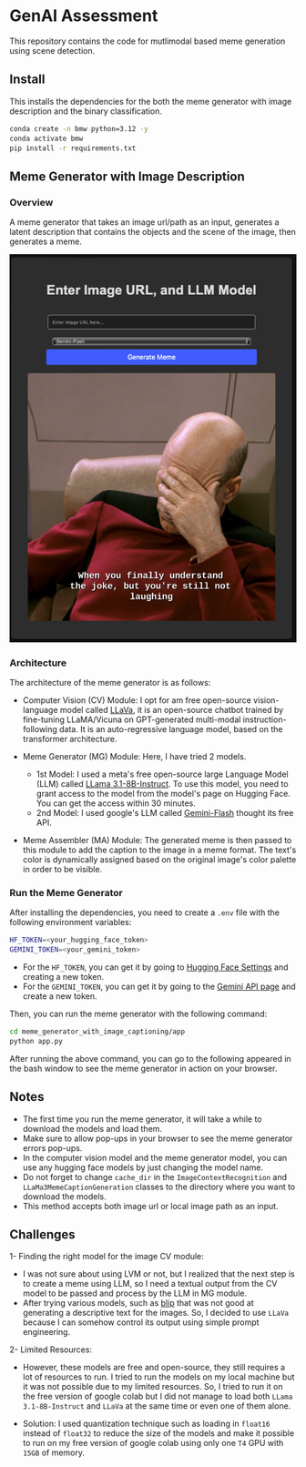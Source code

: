 # GenAI Assessment
This repository contains the code for mutlimodal based meme generation using scene detection.


## Install
This installs the dependencies for the both the meme generator with image description and the binary classification.
```bash
conda create -n bmw python=3.12 -y
conda activate bmw
pip install -r requirements.txt
```

## Meme Generator with Image Description

### Overview

A meme generator that takes an image url/path as an input, generates a latent description that contains the objects and the scene of the image, then generates a meme.

![meme_example](assets/example.png)

### Architecture
The architecture of the meme generator is as follows:
- Computer Vision (CV) Module: I opt for am free open-source vision-language model called [LLaVa](https://huggingface.co/llava-hf/llava-1.5-7b-hf), it is an open-source chatbot trained by fine-tuning LLaMA/Vicuna on GPT-generated multi-modal instruction-following data. It is an auto-regressive language model, based on the transformer architecture.

- Meme Generator (MG) Module: Here, I have tried 2 models. 
    - 1st Model: I used a meta's free open-source large Language Model (LLM) called [LLama 3.1-8B-Instruct](https://huggingface.co/meta-llama/Meta-Llama-3.1-8B-Instruct). To use this model, you need to grant access to the model from the model's page on Hugging Face. You can get the access within 30 minutes.
    - 2nd Model: I used google's LLM called [Gemini-Flash](https://deepmind.google/technologies/gemini/flash/) thought its free API.

- Meme Assembler (MA) Module: The generated meme is then passed to this module to add the caption to the image in a meme format. The text's color is dynamically assigned based on the original image's color palette in order to be visible.

### Run the Meme Generator
After installing the dependencies, you need to create a `.env` file with the following environment variables:
```bash
HF_TOKEN=<your_hugging_face_token>
GEMINI_TOKEN=<your_gemini_token>
```
- For the `HF_TOKEN`, you can get it by going to [Hugging Face Settings](https://huggingface.co/settings/tokens) and creating a new token.
- For the `GEMINI_TOKEN`, you can get it by going to the [Gemini API page](https://ai.google.dev/gemini-api/docs/api-key) and create a new token.

Then, you can run the meme generator with the following command:
```bash
cd meme_generator_with_image_captioning/app
python app.py
```
After running the above command, you can go to the following appeared in the bash window to see the meme generator in action on your browser.

## Notes
- The first time you run the meme generator, it will take a while to download the models and load them.
- Make sure to allow pop-ups in your browser to see the meme generator errors pop-ups.
- In the computer vision model and the meme generator model, you can use any hugging face models by just changing the model name.
- Do not forget to change `cache_dir` in the `ImageContextRecognition` and `LLaMa3MemeCaptionGeneration` classes to the directory where you want to download the models.
- This method accepts both image url or local image path as an input.


## Challenges

1- Finding the right model for the image CV module:
-  I was not sure about using LVM or not, but I realized that the next step is to create a meme using LLM, so I need a textual output from the CV model to be passed and process by the LLM in MG module.
- After trying various models, such as [blip](https://huggingface.co/Salesforce/blip-image-captioning-large) that was not good at generating a descriptive text for the images. So, I decided to use `LLaVa` because I can somehow control its output using simple prompt engineering.

2- Limited Resources:
- However, these models are free and open-source, they still requires a lot of resources to run. I tried to run the models on my local machine but it was not possible due to my limited resources. So, I tried to run it on the free version of google colab but I did not manage to load both `LLama 3.1-8B-Instruct` and `LLaVa` at the same time or even one of them alone.

- Solution: I used quantization technique such as loading in `float16` instead of `float32` to reduce the size of the models and make it possible to run on my free version of google colab using only one `T4` GPU with `15GB` of memory.
